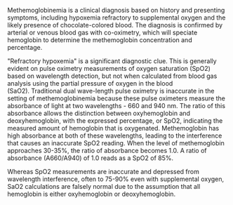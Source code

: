 Methemoglobinemia is a clinical diagnosis based on history and presenting symptoms, including hypoxemia refractory to supplemental oxygen and the likely presence of chocolate-colored blood. The diagnosis is confirmed by arterial or venous blood gas with co-oximetry, which will speciate hemoglobin to determine the methemoglobin concentration and percentage.

"Refractory hypoxemia" is a significant diagnostic clue. This is generally evident on pulse oximetry measurements of oxygen saturation (SpO2) based on wavelength detection, but not when calculated from blood gas analysis using the partial pressure of oxygen in the blood (SaO2). Traditional dual wave-length pulse oximetry is inaccurate in the setting of methemoglobinemia because these pulse oximeters measure the absorbance of light at two wavelengths - 660 and 940 nm. The ratio of this absorbance allows the distinction between oxyhemoglobin and deoxyhemoglobin, with the expressed percentage, or SpO2, indicating the measured amount of hemoglobin that is oxygenated. Methemoglobin has high absorbance at both of these wavelengths, leading to the interference that causes an inaccurate SpO2 reading. When the level of methemoglobin approaches 30-35%, the ratio of absorbance becomes 1.0. A ratio of absorbance (A660/A940) of 1.0 reads as a SpO2 of 85%.

Whereas SpO2 measurements are inaccurate and depressed from wavelength interference, often to 75-90% even with supplemental oxygen, SaO2 calculations are falsely normal due to the assumption that all hemoglobin is either oxyhemoglobin or deoxyhemoglobin.